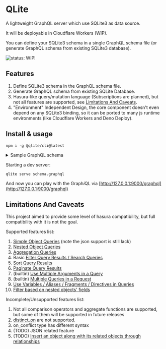 # QLite

A lightweight GraphQL server which use SQLite3 as data source.

It will be deployable in Cloudflare Workers (WIP).

You can define your SQLite3 schema in a single GraphQL schema file (or generate GraphQL schema from existing SQLite3 database).

![**status: WIP!**](https://svg.hertz.services/text?content=Status:+WIP!&fontFamily=monospace&percent=0.9)

## Features

1. Define SQLite3 schema in the GraphQL schema file.
2. Generate GraphQL schema from existing SQLite Database.
3. Hasura-like query/mutation language (Subscriptions are planned), but not all features are supported, see [Limitations And Caveats](#limitions-and-caveats).
4. "Environment" Independent Design, the core component doesn't even depend on any SQLite3 binding, so it can be ported to many js runtime environments (like Cloudflare Workers and Deno Deploy).

## Install & usage

```shell
npm i -g @qlite/cli@latest
```

<details><summary>Sample GraphQL schema</summary>

```graphql
# define entity, we will generate Query for you
type books @entity {
  id: Int! @column(primary_key: true, alias_rowid: true)
  title: String! @column
  url: String @column
  created_at: String! @column(default: "STRFTIME('%Y-%m-%d %H:%M:%f', 'NOW')")
}

# example for many-to-many relations
type book_author_maps @entity(without_rowid: true) {
  book_id: Int! @column(primary_key: true)
  author_id: Int! @column(primary_key: true)
}

type authors @entity {
  id: Int! @column(primary_key: true, alias_rowid: true)
  name: String! @column
  created_at: String! @column(default: "STRFTIME('%Y-%m-%d %H:%M:%f', 'NOW')")
}

# define relation though type level directive (because it may contain non-trivial parameters)
extend type books
  @relation(
    name: "authors"
    target: "book_author_maps"
    defintions: { from: "id", to: "book_id" }
  )

extend type book_author_maps
  @relation(
    type: object
    name: "author"
    target: "authors"
    defintions: { from: "author_id", to: "id" }
  )
extend type book_author_maps
  @relation(
    type: object
    name: "book"
    target: "books"
    defintions: { from: "book_id", to: "id" }
  )

# You can also define foreign key constraints
extend type book_author_maps
  @foreign_key(from: "book_id", table: "books", to: "id")
extend type book_author_maps
  @foreign_key(from: "author_id", table: "authors", to: "id")

extend type authors
  @relation(
    name: "books"
    target: "book_author_maps"
    defintions: { from: "id", to: "author_id" }
  )
```

</details>

Starting a dev server:

```shell
qlite serve schema.graphql
```

And now you can play with the Graph*i*QL via [http://127.0.0.1:9000/graphql](http://127.0.0.1:9000/graphql)

## Limitations And Caveats

This project aimed to provide some level of hasura compatibility, but full compatibility with it is not the goal.

Supported features list:
1. [Simple Object Queries](https://hasura.io/docs/latest/queries/postgres/simple-object-queries/) (note the json support is still lack)
2. [Nested Object Queries](https://hasura.io/docs/latest/queries/postgres/nested-object-queries/)
3. [Aggregation Queries](https://hasura.io/docs/latest/queries/postgres/aggregation-queries/)
4. Basic [Filter Query Results / Search Queries](https://hasura.io/docs/latest/queries/postgres/query-filters/)
5. [Sort Query Results](https://hasura.io/docs/latest/queries/postgres/sorting/)
6. [Paginate Query Results](https://hasura.io/docs/latest/queries/postgres/pagination/)
7. (builtin) [Use Multiple Arguments in a Query](https://hasura.io/docs/latest/queries/postgres/multiple-arguments/)
8. (builtin) [Multiple Queries in a Request](https://hasura.io/docs/latest/queries/postgres/multiple-queries/)
9. [Use Variables / Aliases / Fragments / Directives in Queries](https://hasura.io/docs/latest/queries/postgres/variables-aliases-fragments-directives/)
10. [Filter based on nested objects' fields](https://hasura.io/docs/latest/queries/postgres/query-filters/#filter-based-on-nested-objects-fields)

Incomplete/Unsupported features list: 
1. Not all comparison operators and aggregate functions are supported, but some of them will be supported in future releases
2. [distinct_on](https://hasura.io/docs/latest/queries/postgres/distinct-queries/#the-distinct_on-argument) are not supported.
3. on_conflict type has different syntax
4. (TODO) JSON related feature
5. (TODO) [Insert an object along with its related objects through relationships](https://hasura.io/docs/latest/mutations/postgres/insert/#pg-nested-inserts)